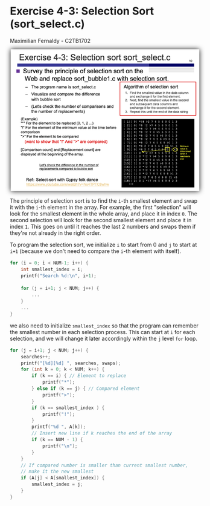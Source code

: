 # Exercise 4-3: Selection Sort (sort_select.c)
Maximilian Fernaldy - C2TB1702

<p align='center'> <img src='./ex4-3.png' width=500> </p>

The principle of selection sort is to find the `i`-th smallest element and swap it with the `i`-th element in the array. For example, the first "selection" will look for the smallest element in the whole array, and place it in index `0`. The second selection will look for the second smallest element and place it in index `1`. This goes on until it reaches the last 2 numbers and swaps them if they're not already in the right order.

To program the selection sort, we initialize `i` to start from 0 and `j` to start at `i+1` (because we don't need to compare the `i`-th element with itself).

```C
for (i = 0; i < NUM-1; i++) {
    int smallest_index = i;
    printf("Search %d:\n", i+1);

    for (j = i+1; j < NUM; j++) {
        ...
    }
    ...
}
```

we also need to initialize `smallest_index` so that the program can remember the smallest number in each selection process. This can start at `i` for each selection, and we will change it later accordingly within the `j` level `for` loop.

```C
for (j = i+1; j < NUM; j++) {
    searches++;
    printf("[%d][%d] ", searches, swaps);
    for (int k = 0; k < NUM; k++) {
        if (k == i) { // Element to replace
            printf("*");
        } else if (k == j) { // Compared element
            printf(">");
        }
        if (k == smallest_index ) {
            printf("!");
        }
        printf("%d ", A[k]);
        // Insert new line if k reaches the end of the array
        if (k == NUM - 1) {
            printf("\n");
        }
    }
    // If compared number is smaller than current smallest number,
    // make it the new smallest
    if (A[j] < A[smallest_index]) {
        smallest_index = j;
    }
}
```





[comment]: <> (Below is CSS code for the output HTML and pdf files. Don't touch them unless you know what you're doing.)
<style>
    figcaption{
    text-align:center;
        font-size:9pt
    }
    img{
        filter: drop-shadow(0px 0px 7px );
    }
    .noshade{
        filter: none
    }
</style>